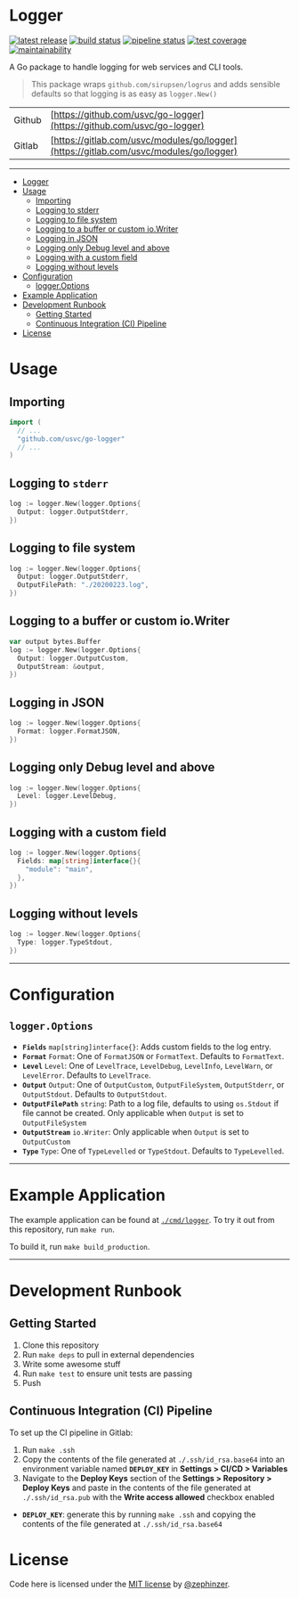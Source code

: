 # Logger

[![latest release](https://badge.fury.io/gh/usvc%2Fgo-logger.svg)](https://github.com/usvc/go-logger/releases)
[![build status](https://travis-ci.org/usvc/go-logger.svg?branch=master)](https://travis-ci.org/usvc/go-logger)
[![pipeline status](https://gitlab.com/usvc/modules/go/logger/badges/master/pipeline.svg)](https://gitlab.com/usvc/modules/go/logger/-/commits/master)
[![test coverage](https://api.codeclimate.com/v1/badges/3f00918cb5b964476dd0/test_coverage)](https://codeclimate.com/github/usvc/go-logger/test_coverage)
[![maintainability](https://api.codeclimate.com/v1/badges/3f00918cb5b964476dd0/maintainability)](https://codeclimate.com/github/usvc/go-logger/maintainability)

A Go package to handle logging for web services and CLI tools.

> This package wraps `github.com/sirupsen/logrus` and adds sensible defaults so that logging is as easy as `logger.New()`

| | |
| --- | --- |
| Github | [https://github.com/usvc/go-logger](https://github.com/usvc/go-logger) |
| Gitlab | [https://gitlab.com/usvc/modules/go/logger](https://gitlab.com/usvc/modules/go/logger) |

- - -

- [Logger](#logger)
- [Usage](#usage)
  - [Importing](#importing)
  - [Logging to stderr](#logging-to-stderr)
  - [Logging to file system](#logging-to-file-system)
  - [Logging to a buffer or custom io.Writer](#logging-to-a-buffer-or-custom-iowriter)
  - [Logging in JSON](#logging-in-json)
  - [Logging only Debug level and above](#logging-only-debug-level-and-above)
  - [Logging with a custom field](#logging-with-a-custom-field)
  - [Logging without levels](#logging-without-levels)
- [Configuration](#configuration)
  - [logger.Options](#loggeroptions)
- [Example Application](#example-application)
- [Development Runbook](#development-runbook)
  - [Getting Started](#getting-started)
  - [Continuous Integration (CI) Pipeline](#continuous-integration-ci-pipeline)
- [License](#license)

# Usage

## Importing

```go
import (
  // ...
  "github.com/usvc/go-logger"
  // ...
)
```


## Logging to `stderr`

```go
log := logger.New(logger.Options{
  Output: logger.OutputStderr,
})
```


## Logging to file system

```go
log := logger.New(logger.Options{
  Output: logger.OutputStderr,
  OutputFilePath: "./20200223.log",
})
```

## Logging to a buffer or custom io.Writer

```go
var output bytes.Buffer
log := logger.New(logger.Options{
  Output: logger.OutputCustom,
  OutputStream: &output,
})
```

## Logging in JSON

```go
log := logger.New(logger.Options{
  Format: logger.FormatJSON,
})
```

## Logging only Debug level and above

```go
log := logger.New(logger.Options{
  Level: logger.LevelDebug,
})
```

## Logging with a custom field

```go
log := logger.New(logger.Options{
  Fields: map[string]interface{}{
    "module": "main",
  },
})
```

## Logging without levels

```go
log := logger.New(logger.Options{
  Type: logger.TypeStdout,
})
```

- - -

# Configuration

## `logger.Options`

- **`Fields`** `map[string]interface{}`: Adds custom fields to the log entry.
- **`Format`** `Format`: One of `FormatJSON` or `FormatText`. Defaults to `FormatText`.
- **`Level`** `Level`: One of `LevelTrace`, `LevelDebug`, `LevelInfo`, `LevelWarn`, or `LevelError`. Defaults to `LevelTrace`.
- **`Output`** `Output`: One of `OutputCustom`, `OutputFileSystem`, `OutputStderr`, or `OutputStdout`. Defaults to `OutputStdout`.
- **`OutputFilePath`** `string`: Path to a log file, defaults to using `os.Stdout` if file cannot be created. Only applicable when `Output` is set to `OutputFileSystem`
- **`OutputStream`** `io.Writer`: Only applicable when `Output` is set to `OutputCustom`
- **`Type`** `Type`: One of `TypeLevelled` or `TypeStdout`. Defaults to `TypeLevelled`.

- - -

# Example Application

The example application can be found at [`./cmd/logger`](./cmd/logger). To try it out from this repository, run `make run`.

To build it, run `make build_production`.

- - -

# Development Runbook

## Getting Started

1. Clone this repository
2. Run `make deps` to pull in external dependencies
3. Write some awesome stuff
4. Run `make test` to ensure unit tests are passing
5. Push

## Continuous Integration (CI) Pipeline

To set up the CI pipeline in Gitlab:

1. Run `make .ssh`
2. Copy the contents of the file generated at `./.ssh/id_rsa.base64` into an environment variable named **`DEPLOY_KEY`** in **Settings > CI/CD > Variables**
3. Navigate to the **Deploy Keys** section of the **Settings > Repository > Deploy Keys** and paste in the contents of the file generated at `./.ssh/id_rsa.pub` with the **Write access allowed** checkbox enabled

- **`DEPLOY_KEY`**: generate this by running `make .ssh` and copying the contents of the file generated at `./.ssh/id_rsa.base64`

# License

Code here is licensed under the [MIT license](./LICENSE) by [@zephinzer](https://gitlab.com/zephinzer).
